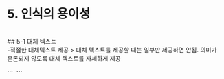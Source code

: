 # 5. 인식의 용이성
<br>
## 5-1 대체 텍스트
<br>
-적절한 대체텍스트 제공
> 대체 텍스트를 제공할 때는 일부만 제공하면 안됨. 의미가 혼돈되지 않도록 대체 텍스트를 자세하게 제공
<br>
<br>
```
<img src="" alt="">
```